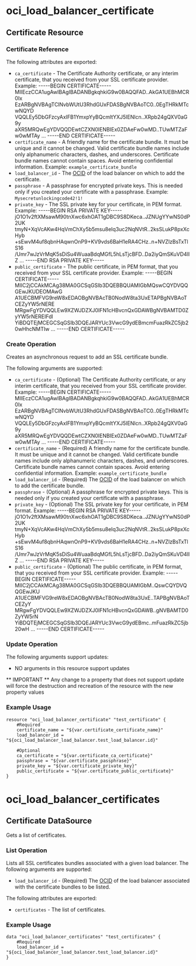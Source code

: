 # oci_load_balancer_certificate

## Certificate Resource

### Certificate Reference

The following attributes are exported:

* `ca_certificate` - The Certificate Authority certificate, or any interim certificate, that you received from your SSL certificate provider.  Example:      -----BEGIN CERTIFICATE-----     MIIEczCCA1ugAwIBAgIBADANBgkqhkiG9w0BAQQFAD..AkGA1UEBhMCR0Ix     EzARBgNVBAgTClNvbWUtU3RhdGUxFDASBgNVBAoTC0..0EgTHRkMTcwNQYD     VQQLEy5DbGFzcyAxIFB1YmxpYyBQcmltYXJ5IENlcn..XRpb24gQXV0aG9y     aXR5MRQwEgYDVQQDEwtCZXN0IENBIEx0ZDAeFw0wMD..TUwMTZaFw0wMTAy     ...     -----END CERTIFICATE----- 
* `certificate_name` - A friendly name for the certificate bundle. It must be unique and it cannot be changed. Valid certificate bundle names include only alphanumeric characters, dashes, and underscores. Certificate bundle names cannot contain spaces. Avoid entering confidential information.  Example: `example_certificate_bundle` 
* `load_balancer_id` - The [OCID](https://docs.us-phoenix-1.oraclecloud.com/Content/General/Concepts/identifiers.htm) of the load balancer on which to add the certificate.
* `passphrase` - A passphrase for encrypted private keys. This is needed only if you created your certificate with a passphrase.  Example: `Mysecretunlockingcode42!1!`
* `private_key` - The SSL private key for your certificate, in PEM format.  Example:      -----BEGIN RSA PRIVATE KEY-----     jO1O1v2ftXMsawM90tnXwc6xhOAT1gDBC9S8DKeca..JZNUgYYwNS0dP2UK     tmyN+XqVcAKw4HqVmChXy5b5msu8eIq3uc2NqNVtR..2ksSLukP8pxXcHyb     +sEwvM4uf8qbnHAqwnOnP9+KV9vds6BaH1eRA4CHz..n+NVZlzBsTxTlS16     /Umr7wJzVrMqK5sDiSu4WuaaBdqMGfL5hLsTjcBFD..Da2iyQmSKuVD4lIZ     ...     -----END RSA PRIVATE KEY-----
* `public_certificate` - The public certificate, in PEM format, that you received from your SSL certificate provider.  Example:      -----BEGIN CERTIFICATE-----     MIIC2jCCAkMCAg38MA0GCSqGSIb3DQEBBQUAMIGbMQswCQYDVQQGEwJKUDEOMAwG     A1UECBMFVG9reW8xEDAOBgNVBAcTB0NodW8ta3UxETAPBgNVBAoTCEZyYW5rNERE     MRgwFgYDVQQLEw9XZWJDZXJ0IFN1cHBvcnQxGDAWBgNVBAMTD0ZyYW5rNEREIFdl     YiBDQTEjMCEGCSqGSIb3DQEJARYUc3VwcG9ydEBmcmFuazRkZC5jb20wHhcNMTIw     ...     -----END CERTIFICATE----- 



### Create Operation
Creates an asynchronous request to add an SSL certificate bundle.

The following arguments are supported:

* `ca_certificate` - (Optional) The Certificate Authority certificate, or any interim certificate, that you received from your SSL certificate provider.  Example:      -----BEGIN CERTIFICATE-----     MIIEczCCA1ugAwIBAgIBADANBgkqhkiG9w0BAQQFAD..AkGA1UEBhMCR0Ix     EzARBgNVBAgTClNvbWUtU3RhdGUxFDASBgNVBAoTC0..0EgTHRkMTcwNQYD     VQQLEy5DbGFzcyAxIFB1YmxpYyBQcmltYXJ5IENlcn..XRpb24gQXV0aG9y     aXR5MRQwEgYDVQQDEwtCZXN0IENBIEx0ZDAeFw0wMD..TUwMTZaFw0wMTAy     ...     -----END CERTIFICATE----- 
* `certificate_name` - (Required) A friendly name for the certificate bundle. It must be unique and it cannot be changed. Valid certificate bundle names include only alphanumeric characters, dashes, and underscores. Certificate bundle names cannot contain spaces. Avoid entering confidential information.  Example: `example_certificate_bundle` 
* `load_balancer_id` - (Required) The [OCID](https://docs.us-phoenix-1.oraclecloud.com/Content/General/Concepts/identifiers.htm) of the load balancer on which to add the certificate bundle.
* `passphrase` - (Optional) A passphrase for encrypted private keys. This is needed only if you created your certificate with a passphrase. 
* `private_key` - (Optional) The SSL private key for your certificate, in PEM format.  Example:      -----BEGIN RSA PRIVATE KEY-----     jO1O1v2ftXMsawM90tnXwc6xhOAT1gDBC9S8DKeca..JZNUgYYwNS0dP2UK     tmyN+XqVcAKw4HqVmChXy5b5msu8eIq3uc2NqNVtR..2ksSLukP8pxXcHyb     +sEwvM4uf8qbnHAqwnOnP9+KV9vds6BaH1eRA4CHz..n+NVZlzBsTxTlS16     /Umr7wJzVrMqK5sDiSu4WuaaBdqMGfL5hLsTjcBFD..Da2iyQmSKuVD4lIZ     ...     -----END RSA PRIVATE KEY----- 
* `public_certificate` - (Optional) The public certificate, in PEM format, that you received from your SSL certificate provider.  Example:      -----BEGIN CERTIFICATE-----     MIIC2jCCAkMCAg38MA0GCSqGSIb3DQEBBQUAMIGbM..QswCQYDVQQGEwJKU     A1UECBMFVG9reW8xEDAOBgNVBAcTB0NodW8ta3UxE..TAPBgNVBAoTCEZyY     MRgwFgYDVQQLEw9XZWJDZXJ0IFN1cHBvcnQxGDAWB..gNVBAMTD0ZyYW5rN     YiBDQTEjMCEGCSqGSIb3DQEJARYUc3VwcG9ydEBmc..mFuazRkZC5jb20wH     ...     -----END CERTIFICATE----- 


### Update Operation


The following arguments support updates:
* NO arguments in this resource support updates

** IMPORTANT **
Any change to a property that does not support update will force the destruction and recreation of the resource with the new property values

### Example Usage

```
resource "oci_load_balancer_certificate" "test_certificate" {
	#Required
	certificate_name = "${var.certificate_certificate_name}"
	load_balancer_id = "${oci_load_balancer_load_balancer.test_load_balancer.id}"

	#Optional
	ca_certificate = "${var.certificate_ca_certificate}"
	passphrase = "${var.certificate_passphrase}"
	private_key = "${var.certificate_private_key}"
	public_certificate = "${var.certificate_public_certificate}"
}
```

# oci_load_balancer_certificates

## Certificate DataSource

Gets a list of certificates.

### List Operation
Lists all SSL certificates bundles associated with a given load balancer.
The following arguments are supported:

* `load_balancer_id` - (Required) The [OCID](https://docs.us-phoenix-1.oraclecloud.com/Content/General/Concepts/identifiers.htm) of the load balancer associated with the certificate bundles to be listed. 


The following attributes are exported:

* `certificates` - The list of certificates.

### Example Usage

```
data "oci_load_balancer_certificates" "test_certificates" {
	#Required
	load_balancer_id = "${oci_load_balancer_load_balancer.test_load_balancer.id}"
}
```